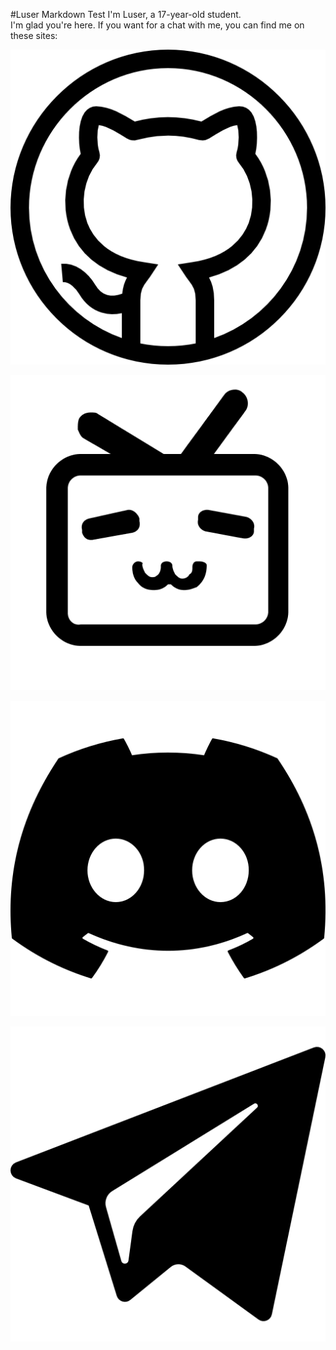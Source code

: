 #Luser Markdown Test
I'm Luser, a 17-year-old student.  
I'm glad you're here. If you want for a chat with me, you can find me on these sites:  

[![github](https://raw.githubusercontent.com/Lumorian/Lumorian.github.io/main/picture/github.png "title")](https://github.com/Lumorian)

[![bilibili](https://raw.githubusercontent.com/Lumorian/Lumorian.github.io/main/picture/bilibili.png "title")](https://space.bilibili.com/362836326?spm_id_from=333.1007.0.0)

[![discord](https://raw.githubusercontent.com/Lumorian/Lumorian.github.io/main/picture/discord.png "title")](https://discord.gg/ArBx5ydcXw)

[![telegram](https://raw.githubusercontent.com/Lumorian/Lumorian.github.io/main/picture/telegram.png "title")](https://t.me/lumorian)
